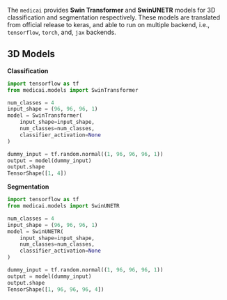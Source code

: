 
The `medicai` provides **Swin Transformer** and **SwinUNETR** models for 3D classification and segmentation respectively. These models are translated from official release to keras, and able to run on multiple backend, i.e., `tensorflow`, `torch`, and, `jax` backends.


## 3D Models

**Classification**

```python
import tensorflow as tf
from medicai.models import SwinTransformer

num_classes = 4
input_shape = (96, 96, 96, 1)
model = SwinTransformer(
    input_shape=input_shape, 
    num_classes=num_classes, 
    classifier_activation=None
)

dummy_input = tf.random.normal((1, 96, 96, 96, 1))
output = model(dummy_input)
output.shape
TensorShape([1, 4])
```

**Segmentation**

```python
import tensorflow as tf
from medicai.models import SwinUNETR

num_classes = 4
input_shape = (96, 96, 96, 1)
model = SwinUNETR(
    input_shape=input_shape, 
    num_classes=num_classes,
    classifier_activation=None
)

dummy_input = tf.random.normal((1, 96, 96, 96, 1))
output = model(dummy_input)
output.shape
TensorShape([1, 96, 96, 96, 4])
```
